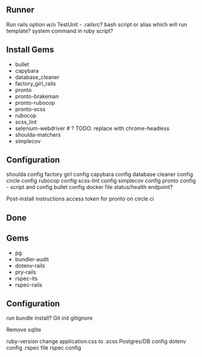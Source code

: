 Runner
---
Run rails option w/o TestUnit - .railsrc?
bash script or alias which will run template? system command in ruby script?

Install Gems
---
- bullet
- capybara
- database_cleaner
- factory_girl_rails
- pronto
- pronto-brakeman
- pronto-rubocop
- pronto-scss
- rubocop
- scss_lint
- selenium-webdriver # ? TODO: replace with chrome-headless
- shoulda-matchers
- simplecov

Configuration
---
shoulda config
factory girl config
capybara config
database cleaner config
circle config
rubocop config
scss-lint config
simplecov config
pronto config - script and config
bullet config
docker file
status/health endpoint?

Post-install instructions
access token for pronto on circle ci

## Done
Gems
----
- pg
- bundler-audit
- dotenv-rails
- pry-rails
- rspec-its
- rspec-rails

Configuration
---
run bundle install?
Git init
gitignore

Remove sqlite

ruby-version
change application.css to .scss
Postgres/DB config
dotenv config
.rspec file
rspec config
